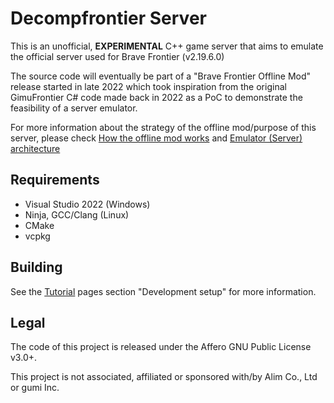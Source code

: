 # Decompfrontier Server
This is an unofficial, **EXPERIMENTAL** C++ game server that aims to emulate the official server used for Brave Frontier (v2.19.6.0)

The source code will eventually be part of a "Brave Frontier Offline Mod" release started
in late 2022 which took inspiration from the original GimuFrontier C# code made back in 2022 as a PoC to demonstrate
the feasibility of a server emulator. 

For more information about the strategy of the offline mod/purpose of this server, please check [How the offline mod works](https://decompfrontier.github.io/pages/Architecture/Offlinemod-architecture.html) and [Emulator (Server) architecture](https://decompfrontier.github.io/pages/Architecture/Emulator-architecture.html)

## Requirements
- Visual Studio 2022 (Windows)
- Ninja, GCC/Clang (Linux)
- CMake
- vcpkg

## Building
See the [Tutorial](https://decompfrontier.github.io/pages/Tutorial/index.html) pages section "Development setup" for more information.

## Legal
The code of this project is released under the Affero GNU Public License v3.0+.

This project is not associated, affiliated or sponsored with/by Alim Co., Ltd or gumi Inc.
